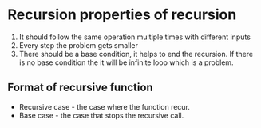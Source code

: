 # Recursion properties of recursion #
1. It should follow the same operation multiple times with different inputs
2. Every step the problem gets smaller
3. There should be a base condition, it helps to end the recursion. 
If there is no base condition the it will be infinite loop which is a problem.

## Format of recursive function
* Recursive case - the case where the function recur.
* Base case - the case that stops the recursive call.

